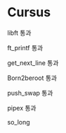 # Cursus

libft 통과

ft_printf 통과

get_next_line 통과

Born2beroot 통과

push_swap 통과

pipex 통과

so_long
